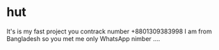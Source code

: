 # hut
It's is my fast project you contrack number +8801309383998 I am from Bangladesh so you met me only WhatsApp nimber ....
